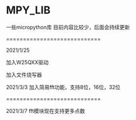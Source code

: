 # MPY_LIB
一些micropython库
目前内容比较少，后面会持续更新

============================

2021/1/25

加入W25QXX驱动

加入文件烧写器

2021/3/3
加入简易fft功能，支持8位，16位，32位

============================

2021/3/7
fft模块现在支持更多点数
